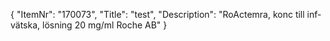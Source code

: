 {
  "ItemNr": "170073",
  "Title": "test",
  "Description": "RoActemra, konc till inf-vätska, lösning 20 mg/ml Roche AB"
}